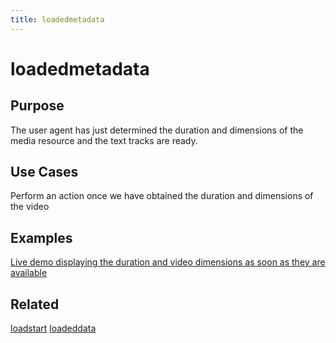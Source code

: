 ```yaml
---
title: loadedmetadata
---
```

# loadedmetadata #

## Purpose ##

The user agent has just determined the duration and dimensions of the media resource and the text tracks are ready.

## Use Cases ##

Perform an action once we have obtained the duration and dimensions of the video

## Examples ##

[Live demo displaying the duration and video dimensions as soon as they are available](http://jsfiddle.net/popcornjs/vg8V4/1/)

## Related ##

[loadstart](#loadstart)
[loadeddata](#loadeddata)
